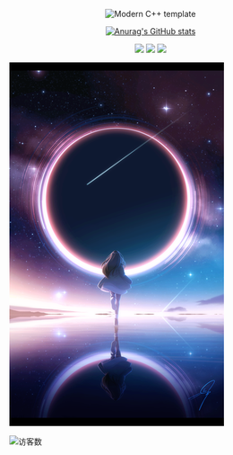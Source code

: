 <div id="title" align=center>

![Modern C++ template][github-sub-title:img]

[![Anurag's GitHub stats](https://github-readme-stats.vercel.app/api?username=zhewang448&show_icons=true&theme=tokyonight)](https://b23.tv/iEJTnPp)

![](https://img.shields.io/badge/讨厌-学习-yellow)
![](https://img.shields.io/badge/性格-开朗-red)
![](https://img.shields.io/badge/爱好-二次元-red)

</div>

![背景](image/图片.png)

![访客数](https://profile-counter.glitch.me/zhewang448/count.svg)

[github-sub-title:img]: https://readme-typing-svg.herokuapp.com?font=Segoe+Script&center=true&lines=bushikq.
